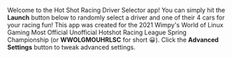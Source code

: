 Welcome to the Hot Shot Racing Driver Selector app!  You can simply hit the __Launch__ button below to randomly select a driver and one of their 4 cars for your racing fun! This app was created for the 2021 Wimpy's World of Linux Gaming Most Official Unofficial Hotshot Racing League Spring Championship (or __WWOLGMOUHRLSC__ for short 😀). Click the __Advanced Settings__ button to tweak advanced settings. 